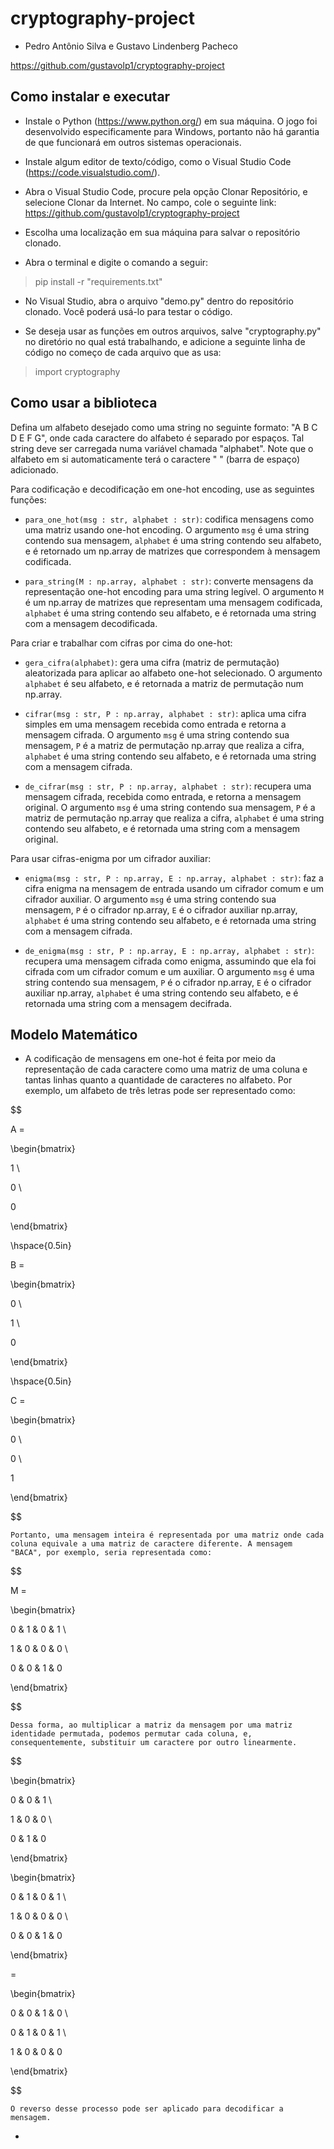 # cryptography-project

- Pedro Antônio Silva e Gustavo Lindenberg Pacheco

https://github.com/gustavolp1/cryptography-project

## Como instalar e executar

- Instale o Python (https://www.python.org/) em sua máquina. O jogo foi desenvolvido especificamente para Windows, portanto não há garantia de que funcionará em outros sistemas operacionais.

- Instale algum editor de texto/código, como o Visual Studio Code (https://code.visualstudio.com/).

- Abra o Visual Studio Code, procure pela opção Clonar Repositório, e selecione Clonar da Internet. No campo, cole o seguinte link: https://github.com/gustavolp1/cryptography-project

- Escolha uma localização em sua máquina para salvar o repositório clonado.

- Abra o terminal e digite o comando a seguir:

> pip install -r "requirements.txt"

- No Visual Studio, abra o arquivo "demo.py" dentro do repositório clonado. Você poderá usá-lo para testar o código.

- Se deseja usar as funções em outros arquivos, salve "cryptography.py" no diretório no qual está trabalhando, e adicione a seguinte linha de código no começo de cada arquivo que as usa:

> import cryptography

  
## Como usar a biblioteca

Defina um alfabeto desejado como uma string no seguinte formato: "A B C D E F G", onde cada caractere do alfabeto é separado por espaços. Tal string deve ser carregada numa variável chamada "alphabet". Note que o alfabeto em si automaticamente terá o caractere " " (barra de espaço) adicionado.

Para codificação e decodificação em one-hot encoding, use as seguintes funções:

* `para_one_hot(msg : str, alphabet : str)`: codifica mensagens como uma matriz usando one-hot encoding. O argumento `msg` é uma string contendo sua mensagem, `alphabet` é uma string contendo seu alfabeto, e é retornado um np.array de matrizes que correspondem à mensagem codificada.

* `para_string(M : np.array, alphabet : str)`: converte mensagens da representação one-hot encoding para uma string legível. O argumento `M` é um np.array de matrizes que representam uma mensagem codificada, `alphabet` é uma string contendo seu alfabeto, e é retornada uma string com a mensagem decodificada.

Para criar e trabalhar com cifras por cima do one-hot:

* `gera_cifra(alphabet)`: gera uma cifra (matriz de permutação) aleatorizada para aplicar ao alfabeto one-hot selecionado. O argumento `alphabet` é seu alfabeto, e é retornada a matriz de permutação num np.array.

* `cifrar(msg : str, P : np.array, alphabet : str)`: aplica uma cifra simples em uma mensagem recebida como entrada e retorna a mensagem cifrada. O argumento `msg` é uma string contendo sua mensagem, `P` é a matriz de permutação np.array que realiza a cifra, `alphabet` é uma string contendo seu alfabeto, e é retornada uma string com a mensagem cifrada.

* `de_cifrar(msg : str, P : np.array, alphabet : str)`: recupera uma mensagem cifrada, recebida como entrada, e retorna a mensagem original. O argumento `msg` é uma string contendo sua mensagem, `P` é a matriz de permutação np.array que realiza a cifra, `alphabet` é uma string contendo seu alfabeto, e é retornada uma string com a mensagem original.

Para usar cifras-enigma por um cifrador auxiliar:

* `enigma(msg : str, P : np.array, E : np.array, alphabet : str)`: faz a cifra enigma na mensagem de entrada usando um cifrador comum e um cifrador auxiliar. O argumento `msg` é uma string contendo sua mensagem, `P` é o cifrador np.array, `E` é o cifrador auxiliar np.array, `alphabet` é uma string contendo seu alfabeto, e é retornada uma string com a mensagem cifrada.

* `de_enigma(msg : str, P : np.array, E : np.array, alphabet : str)`: recupera uma mensagem cifrada como enigma, assumindo que ela foi cifrada com um cifrador comum e um auxiliar. O argumento `msg` é uma string contendo sua mensagem, `P` é o cifrador np.array, `E` é o cifrador auxiliar np.array, `alphabet` é uma string contendo seu alfabeto, e é retornada uma string com a mensagem decifrada.

  

## Modelo Matemático

- A codificação de mensagens em one-hot é feita por meio da representação de cada caractere como uma matriz de uma coluna e tantas linhas quanto a quantidade de caracteres no alfabeto. Por exemplo, um alfabeto de três letras pode ser representado como:

  

$$

A =

\begin{bmatrix}

1 \\

0 \\

0

\end{bmatrix}

\hspace{0.5in}

  

B =

\begin{bmatrix}

0 \\

1 \\

0

\end{bmatrix}

\hspace{0.5in}

C =

\begin{bmatrix}

0 \\

0 \\

1

\end{bmatrix}

$$

  

    Portanto, uma mensagem inteira é representada por uma matriz onde cada coluna equivale a uma matriz de caractere diferente. A mensagem "BACA", por exemplo, seria representada como:

  

$$

M =

\begin{bmatrix}

0 & 1 & 0 & 1 \\

1 & 0 & 0 & 0 \\

0 & 0 & 1 & 0

\end{bmatrix}

$$

  

    Dessa forma, ao multiplicar a matriz da mensagem por uma matriz identidade permutada, podemos permutar cada coluna, e, consequentemente, substituir um caractere por outro linearmente.

  

$$

\begin{bmatrix}

0 & 0 & 1 \\

1 & 0 & 0 \\

0 & 1 & 0

\end{bmatrix}

\begin{bmatrix}

0 & 1 & 0 & 1 \\

1 & 0 & 0 & 0 \\

0 & 0 & 1 & 0

\end{bmatrix}

=

\begin{bmatrix}

0 & 0 & 1 & 0 \\

0 & 1 & 0 & 1 \\

1 & 0 & 0 & 0

\end{bmatrix}

$$

  

    O reverso desse processo pode ser aplicado para decodificar a mensagem.

  

- 